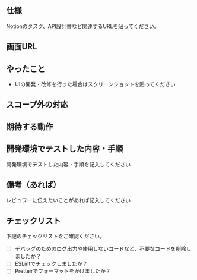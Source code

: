 ## 仕様
Notionのタスク、API設計書など関連するURLを貼ってください。

## 画面URL

## やったこと
* UIの開発・改修を行った場合はスクリーンショットを貼ってください

## スコープ外の対応

## 期待する動作

## 開発環境でテストした内容・手順
開発環境でテストした内容・手順を記入してください

## 備考（あれば）
レビュワーに伝えたいことがあれば記入してください

## チェックリスト
下記のチェックリストをご確認ください。

- [ ] デバッグのためのログ出力や使用しないコードなど、不要なコードを削除しましたか？
- [ ] ESLintでチェックしましたか？
- [ ] Pretteirでフォーマットをかけましたか？
